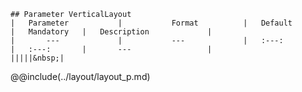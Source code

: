 ```div-parameter
## Parameter VerticalLayout
|	Parameter			|			Format			|	Default					|	Mandatory	|	Description				| 
|		---				|			---				|	:---:					|	:---:		|		---					|
|||||&nbsp;|
```

@@include(../layout/layout_p.md) 